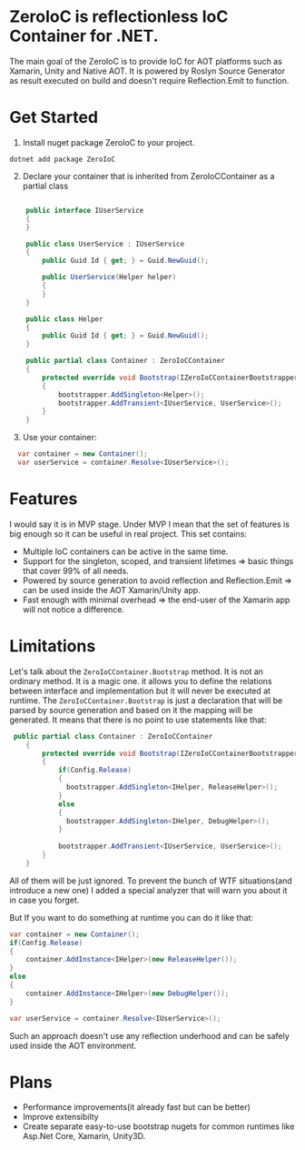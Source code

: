 # ZeroIoC is reflectionless IoC Container for .NET. 

The main goal of the ZeroIoC is to provide IoC for AOT platforms such as Xamarin, Unity and Native AOT. 
It is powered by Roslyn Source Generator as result executed on build and doesn't require Reflection.Emit to function.


# Get Started

1. Install nuget package ZeroIoC to your project.
```
dotnet add package ZeroIoC
```

2. Declare your container that is inherited from ZeroIoCContainer as a partial class
``` cs

    public interface IUserService
    {
    }

    public class UserService : IUserService
    {
        public Guid Id { get; } = Guid.NewGuid();

        public UserService(Helper helper)
        {
        }
    }

    public class Helper
    {
        public Guid Id { get; } = Guid.NewGuid();
    }

    public partial class Container : ZeroIoCContainer
    {
        protected override void Bootstrap(IZeroIoCContainerBootstrapper bootstrapper)
        {
            bootstrapper.AddSingleton<Helper>();
            bootstrapper.AddTransient<IUserService, UserService>();
        }
    }

```

3. Use your container:
``` cs 
  var container = new Container();
  var userService = container.Resolve<IUserService>();
```

# Features

I would say it is in MVP stage. Under MVP I mean that the set of features is big enough so it can be useful in real project.
This set contains:
- Multiple IoC containers can be active in the same time.
- Support for the singleton, scoped, and transient lifetimes => basic things that cover 99% of all needs.
- Powered by source generation to avoid reflection and Reflection.Emit => can be used inside the AOT Xamarin/Unity app.
- Fast enough with minimal overhead => the end-user of the Xamarin app will not notice a difference.

# Limitations

Let's talk about the ``` ZeroIoCContainer.Bootstrap ``` method. It is not an ordinary method. It is a magic one.
it allows you to define the relations between interface and implementation but it will never be executed at runtime.
The ``` ZeroIoCContainer.Bootstrap ``` is just a declaration that will be parsed by source generation and based on it the mapping will be generated.
It means that there is no point to use statements like that:
``` cs
 public partial class Container : ZeroIoCContainer
    {
        protected override void Bootstrap(IZeroIoCContainerBootstrapper bootstrapper)
        {
            if(Config.Release)
            {
              bootstrapper.AddSingleton<IHelper, ReleaseHelper>();
            }
            else 
            {
              bootstrapper.AddSingleton<IHelper, DebugHelper>();
            }
            
            bootstrapper.AddTransient<IUserService, UserService>();
        }
    }
```
All of them will be just ignored. 
To prevent the bunch of WTF situations(and introduce a new one) I added a special analyzer that will warn you about it in case you forget.

But If you want to do something at runtime you can do it like that:
``` cs 
var container = new Container();
if(Config.Release)
{
    container.AddInstance<IHelper>(new ReleaseHelper());
}
else 
{
    container.AddInstance<IHelper>(new DebugHelper());
}

var userService = container.Resolve<IUserService>();
```
Such an approach doesn't use any reflection underhood and can be safely used inside the AOT environment.

# Plans
- Performance improvements(it already fast but can be better)
- Improve extensibilty
- Create separate easy-to-use bootstrap nugets for common runtimes like Asp.Net Core, Xamarin, Unity3D.
